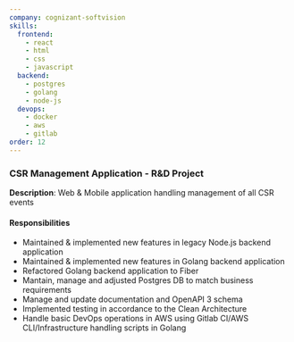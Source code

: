 ```yaml
---
company: cognizant-softvision
skills:
  frontend:
    - react
    - html
    - css
    - javascript
  backend:
    - postgres
    - golang
    - node-js
  devops:
    - docker
    - aws
    - gitlab
order: 12
---
```

### CSR Management Application - R&D Project

**Description**: Web & Mobile application handling management of all CSR events

#### Responsibilities
- Maintained & implemented new features in legacy Node.js backend application
- Maintained & implemented new features in Golang backend application
- Refactored Golang backend application to Fiber
- Mantain, manage and adjusted Postgres DB to match business requirements
- Manage and update documentation and OpenAPI 3 schema
- Implemented testing in accordance to the Clean Architecture
- Handle basic DevOps operations in AWS using Gitlab CI/AWS CLI/Infrastructure handling scripts in Golang